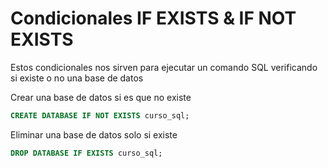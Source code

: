 # **Condicionales IF EXISTS & IF NOT EXISTS**

Estos condicionales nos sirven para ejecutar un comando SQL verificando si existe o no una base de datos

Crear una base de datos si es que no existe 
```sql
CREATE DATABASE IF NOT EXISTS curso_sql;
```

Eliminar una base de datos solo si existe
```sql
DROP DATABASE IF EXISTS curso_sql;
```